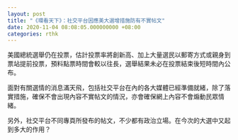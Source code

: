 ```yaml
---
layout: post
title: "《環看天下》：社交平台因應美大選增措施防有不實帖文"
date: 2020-11-04 08:08:05.000000000 +08:00
categories: rthk
---
```


美國總統選舉仍在投票，估計投票率將創新高、加上大量選民以郵寄方式或親身到票站提前投票，預料點票時間會較以往長，選舉結果未必在投票結束後短時間內公布。

面對有關選情的消息滿天飛，包括社交平台在內的各大媒體已經準備就緒，除了落實措施，確保不會出現內容不實帖文的情況，亦會確保網上內容不會煽動民眾情緒。

另外，社交平台不同專頁所發布的帖文，不少都有政治立場。在今次的大選中又起到多大的作用？
